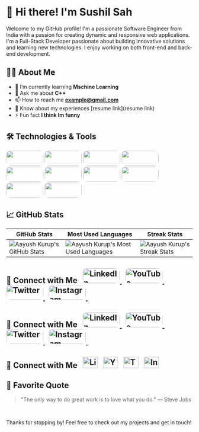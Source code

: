 # 👋 Hi there! I'm Sushil Sah
<p>Welcome to my GitHub profile! I'm a passionate Software Engineer from India with a passion for creating dynamic and responsive web applications. I'm a Full-Stack Developer passionate about building innovative solutions and learning new technologies. I enjoy working on both front-end and back-end development.</p>




## 👨‍💻 About Me
- 🌱 I’m currently learning **Mschine Learning**
- 💬 Ask me about **C++**
- 📫 How to reach me **example@gmail.com**
- 📄 Know about my experiences [resume link](resume link)
- ⚡ Fun fact **I think Im funny**




## 🛠️ Technologies & Tools
<p align="left">
  <img src="https://img.shields.io/badge/-C-00599C?style=for-the-badge&logo=c&logoColor=white" width="100" height="40" style="border-radius: 10px;"/>
  <img src="https://img.shields.io/badge/-C++-00599C?style=for-the-badge&logo=cplusplus&logoColor=white" width="100" height="40" style="border-radius: 10px;"/>
  <img src="https://img.shields.io/badge/-CSS-1572B6?style=for-the-badge&logo=css3&logoColor=white" width="100" height="40" style="border-radius: 10px;"/>
  <img src="https://img.shields.io/badge/-HTML5-E34F26?style=for-the-badge&logo=html5&logoColor=white" width="100" height="40" style="border-radius: 10px;"/>
  <img src="https://img.shields.io/badge/-Jenkins-D24939?style=for-the-badge&logo=jenkins&logoColor=white" width="100" height="40" style="border-radius: 10px;"/>
  <img src="https://img.shields.io/badge/-Linux-FCC624?style=for-the-badge&logo=linux&logoColor=black" width="100" height="40" style="border-radius: 10px;"/>
  <img src="https://img.shields.io/badge/-MongoDB-47A248?style=for-the-badge&logo=mongodb&logoColor=white" width="100" height="40" style="border-radius: 10px;"/>
  <img src="https://img.shields.io/badge/-MySQL-4479A1?style=for-the-badge&logo=mysql&logoColor=white" width="100" height="40" style="border-radius: 10px;"/>
  <img src="https://img.shields.io/badge/-Python-3776AB?style=for-the-badge&logo=python&logoColor=white" width="100" height="40" style="border-radius: 10px;"/>
  <img src="https://img.shields.io/badge/-Qt-4DC76D?style=for-the-badge&logo=qt&logoColor=white" width="100" height="40" style="border-radius: 10px;"/>
</p>




## 📈 GitHub Stats
| GitHub Stats | Most Used Languages | Streak Stats |
|--------------|---------------------|--------------|
| ![Aayush Kurup's GitHub Stats](https://github-readme-stats.vercel.app/api?username=sushilsah156&show_icons=true&theme=radical) | ![Aayush Kurup's Most Used Languages](https://github-readme-stats.vercel.app/api/top-langs/?username=sushilsah156&layout=compact&theme=radical) | ![Aayush Kurup's Streak Stats](https://github-readme-streak-stats.herokuapp.com/?user=sushilsah156&theme=radical) |



<h2>🔗 Connect with Me &nbsp;
  <a href="https://linkedin.com/in/rohit123" target="blank">
    <img src="https://img.shields.io/badge/LinkedIn-0A66C2?style=for-the-badge&logo=linkedin&logoColor=white" alt="LinkedIn" width="100" height="40" style="border-radius: 10px;"/>
  </a> &nbsp;
  <a href="https://www.youtube.com/c/rohit123" target="blank">
    <img src="https://img.shields.io/badge/YouTube-FF0000?style=for-the-badge&logo=youtube&logoColor=white" alt="YouTube" width="100" height="40" style="border-radius: 10px;"/>
  </a> &nbsp;
  <a href="https://twitter.com/rohit123" target="blank">
    <img src="https://img.shields.io/badge/Twitter-1DA1F2?style=for-the-badge&logo=twitter&logoColor=white" alt="Twitter" width="100" height="40" style="border-radius: 10px;"/>
  </a> &nbsp;
  <a href="https://instagram.com/rohit123" target="blank">
    <img src="https://img.shields.io/badge/Instagram-E4405F?style=for-the-badge&logo=instagram&logoColor=white" alt="Instagram" width="100" height="40" style="border-radius: 10px;"/>
  </a> &nbsp;
</h2>

<h2>🔗 Connect with Me &nbsp;
  <a href="https://linkedin.com/in/rohit123" target="blank">
    <img src="https://img.shields.io/badge/LinkedIn-0A66C2?style=for-the-badge&logo=linkedin&logoColor=white" alt="LinkedIn" width="100" height="40" style="border-radius: 10px;"/>
  </a> &nbsp;
  <a href="https://www.youtube.com/c/rohit123" target="blank">
    <img src="https://img.shields.io/badge/YouTube-FF0000?style=for-the-badge&logo=youtube&logoColor=white" alt="YouTube" width="100" height="40" style="border-radius: 10px;"/>
  </a> &nbsp;
  <a href="https://twitter.com/rohit123" target="blank">
    <img src="https://img.shields.io/badge/Twitter-1DA1F2?style=for-the-badge&logo=twitter&logoColor=white" alt="Twitter" width="100" height="40" style="border-radius: 10px;"/>
  </a> &nbsp;
  <a href="https://instagram.com/rohit123" target="blank">
    <img src="https://img.shields.io/badge/Instagram-E4405F?style=for-the-badge&logo=instagram&logoColor=white" alt="Instagram" width="100" height="40" style="border-radius: 10px;"/>
  </a> &nbsp;
</h2>


<h2>🔗 Connect with Me &nbsp;
  <a href="https://linkedin.com/in/rohit123" target="blank">
    <img src="https://raw.githubusercontent.com/rahuldkjain/github-profile-readme-generator/master/src/images/icons/Social/linked-in-alt.svg" alt="LinkedIn" height="30" width="40" /></a> &nbsp;
  <a href="https://www.youtube.com/c/rohit123" target="blank">
    <img src="https://raw.githubusercontent.com/rahuldkjain/github-profile-readme-generator/master/src/images/icons/Social/youtube.svg" alt="YouTube" height="30" width="40" /></a> &nbsp;
  <a href="https://twitter.com/rohit123" target="blank">
    <img src="https://raw.githubusercontent.com/rahuldkjain/github-profile-readme-generator/master/src/images/icons/Social/twitter.svg" alt="Twitter" height="30" width="40" /></a> &nbsp;
  <a href="https://instagram.com/rohit123" target="blank">
    <img src="https://raw.githubusercontent.com/rahuldkjain/github-profile-readme-generator/master/src/images/icons/Social/instagram.svg" alt="Instagram" height="30" width="40" /></a> &nbsp;
</h2> 




## 💬 Favorite Quote
> "The only way to do great work is to love what you do." — Steve Jobs

<br> 


Thanks for stopping by! Feel free to check out my projects and get in touch!


